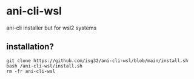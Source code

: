 # ani-cli-wsl
ani-cli installer but for wsl2 systems

## installation?

```
git clone https://github.com/isg32/ani-cli-wsl/blob/main/install.sh
bash /ani-cli-wsl/install.sh
rm -fr ani-cli-wsl
```

